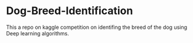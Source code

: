 # Dog-Breed-Identification
This a repo on kaggle competition on identifing the breed of the dog using Deep learning algorithms.
